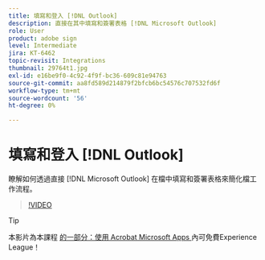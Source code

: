 ```yaml
---
title: 填寫和登入 [!DNL Outlook]
description: 直接在其中填寫和簽署表格 [!DNL Microsoft Outlook]
role: User
product: adobe sign
level: Intermediate
jira: KT-6462
topic-revisit: Integrations
thumbnail: 29764t1.jpg
exl-id: e16be9f0-4c92-4f9f-bc36-609c81e94763
source-git-commit: aa8fd589d214879f2bfcb6bc54576c707532fd6f
workflow-type: tm+mt
source-wordcount: '56'
ht-degree: 0%

---
```


# 填寫和登入 [!DNL Outlook]

瞭解如何透過直接 [!DNL Microsoft Outlook] 在檔中填寫和簽署表格來簡化檔工作流程。

>[!VIDEO](https://video.tv.adobe.com/v/344947?quality=12&learn=on&hidetitle=true)

>[!TIP]
>
>本影片為本課程 [ 的一部分：使用 Acrobat Microsoft Apps ](https://experienceleague.adobe.com/?recommended=Sign-U-1-2020.2) 內可免費Experience League！
